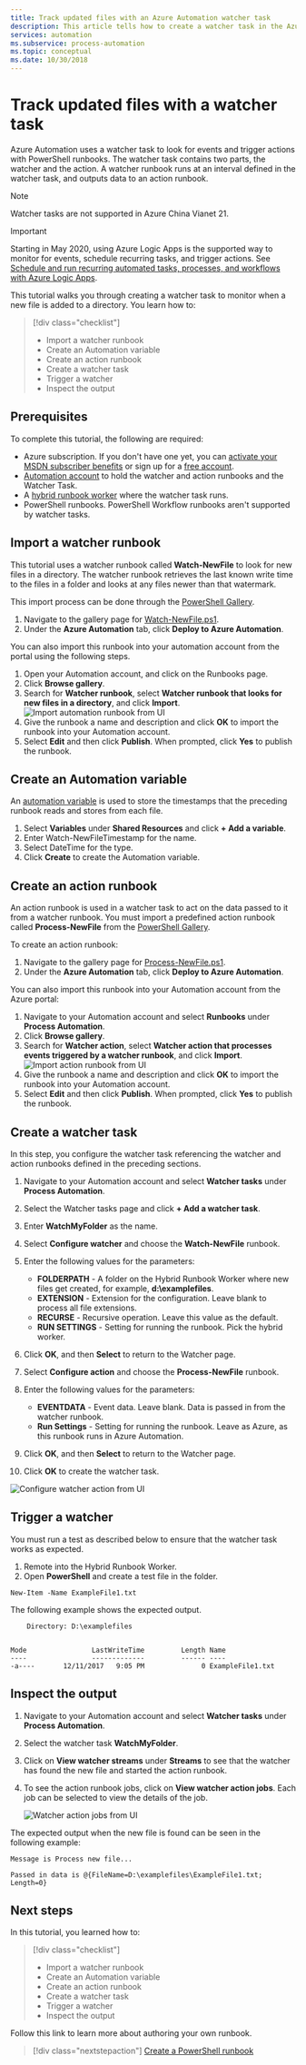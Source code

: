 ```yaml
---
title: Track updated files with an Azure Automation watcher task
description: This article tells how to create a watcher task in the Azure Automation account to watch for new files created in a folder.
services: automation
ms.subservice: process-automation
ms.topic: conceptual
ms.date: 10/30/2018
---
```


# Track updated files with a watcher task

Azure Automation uses a watcher task to look for events and trigger actions with PowerShell runbooks. The watcher task contains two parts, the watcher and the action. A watcher runbook runs at an interval defined in the watcher task, and outputs data to an action runbook. 

> [!NOTE]
> Watcher tasks are not supported in Azure China Vianet 21.

> [!IMPORTANT]
> Starting in May 2020, using Azure Logic Apps is the supported way to monitor for events, schedule recurring tasks, and trigger actions. See [Schedule and run recurring automated tasks, processes, and workflows with Azure Logic Apps](https://docs.microsoft.com/azure/logic-apps/concepts-schedule-automated-recurring-tasks-workflows).

This tutorial walks you through creating a watcher task to monitor when a new file is added to a directory. You learn how to:

> [!div class="checklist"]
> * Import a watcher runbook
> * Create an Automation variable
> * Create an action runbook
> * Create a watcher task
> * Trigger a watcher
> * Inspect the output

## Prerequisites

To complete this tutorial, the following are required:

* Azure subscription. If you don't have one yet, you can [activate your MSDN subscriber benefits](https://azure.microsoft.com/pricing/member-offers/msdn-benefits-details/) or sign up for a [free account](https://azure.microsoft.com/free/?WT.mc_id=A261C142F).
* [Automation account](automation-offering-get-started.md) to hold the watcher and action runbooks and the Watcher Task.
* A [hybrid runbook worker](automation-hybrid-runbook-worker.md) where the watcher task runs.
* PowerShell runbooks. PowerShell Workflow runbooks aren't supported by watcher tasks.

## Import a watcher runbook

This tutorial uses a watcher runbook called **Watch-NewFile** to look for new files in a directory. The watcher runbook retrieves the last known write time to the files in a folder and looks at any files newer than that watermark.

This import process can be done through the [PowerShell Gallery](https://www.powershellgallery.com).

1. Navigate to the gallery page for [Watch-NewFile.ps1](https://gallery.technet.microsoft.com/scriptcenter/Watcher-runbook-that-looks-36fc82cd).
2. Under the **Azure Automation** tab, click **Deploy to Azure Automation**.

You can also import this runbook into your automation account from the portal using the following steps.

1. Open your Automation account, and click on the Runbooks page.
2. Click **Browse gallery**.
3. Search for **Watcher runbook**, select **Watcher runbook that looks for new files in a directory**, and click **Import**.
  ![Import automation runbook from UI](media/automation-watchers-tutorial/importsourcewatcher.png)
4. Give the runbook a name and description and click **OK** to import the runbook into your Automation account.
5. Select **Edit** and then click **Publish**. When prompted, click **Yes** to publish the runbook.

## Create an Automation variable

An [automation variable](automation-variables.md) is used to store the timestamps that the preceding runbook reads and stores from each file.

1. Select **Variables** under **Shared Resources** and click **+ Add a variable**.
1. Enter Watch-NewFileTimestamp for the name.
1. Select DateTime for the type.
1. Click **Create** to create the Automation variable.

## Create an action runbook

An action runbook is used in a watcher task to act on the data passed to it from a watcher runbook. You must import a predefined action runbook called **Process-NewFile** from the [PowerShell Gallery](https://www.powershellgallery.com). 

To create an action runbook:

1. Navigate to the gallery page for [Process-NewFile.ps1](https://gallery.technet.microsoft.com/scriptcenter/Watcher-action-that-b4ff7cdf).
2. Under the **Azure Automation** tab, click **Deploy to Azure Automation**.

You can also import this runbook into your Automation account from the Azure portal:

1. Navigate to your Automation account and select **Runbooks** under **Process Automation**.
1. Click **Browse gallery**.
1. Search for **Watcher action**, select **Watcher action that processes events triggered by a watcher runbook**, and click **Import**.
  ![Import action runbook from UI](media/automation-watchers-tutorial/importsourceaction.png)
1. Give the runbook a name and description and click **OK** to import the runbook into your Automation account.
1. Select **Edit** and then click **Publish**. When prompted, click **Yes** to publish the runbook.

## Create a watcher task

In this step, you configure the watcher task referencing the watcher and action runbooks defined in the preceding sections.

1. Navigate to your Automation account and select **Watcher tasks** under **Process Automation**.
1. Select the Watcher tasks page and click **+ Add a watcher task**.
1. Enter **WatchMyFolder** as the name.

1. Select **Configure watcher** and choose the **Watch-NewFile** runbook.

1. Enter the following values for the parameters:

   * **FOLDERPATH** - A folder on the Hybrid Runbook Worker where new files get created, for example, **d:\examplefiles**.
   * **EXTENSION** - Extension for the configuration. Leave blank to process all file extensions.
   * **RECURSE** - Recursive operation. Leave this value as the default.
   * **RUN SETTINGS** - Setting for running the runbook. Pick the hybrid worker.

1. Click **OK**, and then **Select** to return to the Watcher page.
1. Select **Configure action** and choose the **Process-NewFile** runbook.
1. Enter the following values for the parameters:

   * **EVENTDATA** - Event data. Leave blank. Data is passed in from the watcher runbook.
   * **Run Settings** - Setting for running the runbook. Leave as Azure, as this runbook runs in Azure Automation.

1. Click **OK**, and then **Select** to return to the Watcher page.
1. Click **OK** to create the watcher task.

![Configure watcher action from UI](media/automation-watchers-tutorial/watchertaskcreation.png)

## Trigger a watcher

You must run a test as described below to ensure that the watcher task works as expected. 

1. Remote into the Hybrid Runbook Worker. 
2. Open **PowerShell** and create a test file in the folder.

```azurepowerShell-interactive
New-Item -Name ExampleFile1.txt
```

The following example shows the expected output.

```output
    Directory: D:\examplefiles


Mode                LastWriteTime         Length Name
----                -------------         ------ ----
-a----       12/11/2017   9:05 PM              0 ExampleFile1.txt
```

## Inspect the output

1. Navigate to your Automation account and select **Watcher tasks** under **Process Automation**.
1. Select the watcher task **WatchMyFolder**.
1. Click on **View watcher streams** under **Streams** to see that the watcher has found the new file and started the action runbook.
1. To see the action runbook jobs, click on **View watcher action jobs**. Each job can be selected to view the details of the job.

   ![Watcher action jobs from UI](media/automation-watchers-tutorial/WatcherActionJobs.png)

The expected output when the new file is found can be seen in the following example:

```output
Message is Process new file...

Passed in data is @{FileName=D:\examplefiles\ExampleFile1.txt; Length=0}
```

## Next steps

In this tutorial, you learned how to:

> [!div class="checklist"]
> * Import a watcher runbook
> * Create an Automation variable
> * Create an action runbook
> * Create a watcher task
> * Trigger a watcher
> * Inspect the output

Follow this link to learn more about authoring your own runbook.

> [!div class="nextstepaction"]
> [Create a PowerShell runbook](learn/automation-tutorial-runbook-textual-powershell.md)


